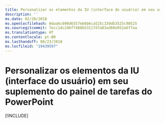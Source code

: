 ```yaml
---
title: Personalizar os elementos da IU (interface do usuário) em seu suplemento do painel de tarefas do PowerPoint
description: ''
ms.date: 02/28/2018
ms.openlocfilehash: 0daa6c690d6557eb6b6ca525c339db3525c90525
ms.sourcegitcommit: 7ecc1dc24bf7488b53117d7a83ad60e952a6f7aa
ms.translationtype: HT
ms.contentlocale: pt-BR
ms.lasthandoff: 08/23/2018
ms.locfileid: "19439597"
---
```

# <a name="customize-user-interface-ui-elements-in-your-powerpoint-task-pane-add-in"></a>Personalizar os elementos da IU (interface do usuário) em seu suplemento do painel de tarefas do PowerPoint

[!INCLUDE[](../includes/powerpoint-tutorial-customize-ui.md)]